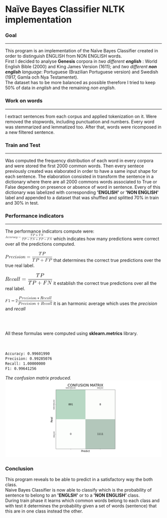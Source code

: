 # Naïve Bayes Classifier NLTK implementation

### Goal
* * *
This program is an implementation of the Naïve Bayes Classifier created in order to distinguish ENGLISH from NON ENGLISH words.<br/>
First I decided to analyse **Genesis** corpora in *two different **english*** : World English Bible (2000) and King James Version (1611);
and *two different **non english** language*: Portuguese (Brazilian Portuguese version) and Swedish (1917, Gamla och Nya Testamentet).<br/>
The dataset has to be more balanced as possible therefore I tried to keep 50% of data in *english* and the remaining *non english*.

### Work on words
* * *
I extract sentences from each corpus and applied tokenization on it. Were removed the stopwords, including punctuation and numbers. Every word was stemmarized and
lemmatized too. After that, words were ricomposed in a new filtered sentence.


### Train and Test
* * *
 Was computed the frequency distribution of each word in every corpora and were stored the
first 2000 common words. Then every sentece previously created was elaborated in order to have a same input shape for each sentence. The elaboration consisted in transform the sentence in a dictionary where there are all 2000 commons words associated to True or False depending on presence or absence of word in sentence.
Every of this dictionary was labelized with corresponding **'ENGLISH'** or **'NON ENGLISH'** label and appended to a dataset that was shuffled and splitted 70% in train and 30% in test.

### Performance indicators
* * *
The performance indicators compute were: <br/>
<img alt='accuracy' src='/img/accuracy.png' width='30%'/> 
 which indicates how many predictions were correct over all the predictions computed.
 <br/><br/>
<img alt='precision' src='/img/precision.png' width='30%'/> 
 that determines the correct true predictions over the true real label.
<br/><br/>
<img alt='recall' src='/img/recall.png' width='30%'/> 
it establish the correct true predictions over all the real label.
<br/><br/>
<img alt='f1' src='/img/f1.png' width='30%'/> 
it is an harmonic average which uses the *precision* and *recall*

<br/><br/>

All these formulas were computed using **sklearn.metrics** library.
<br/><br/><br/>
```
Accuracy: 0.99601990
Precision: 0.99285076
Recall: 1.00000000
F1: 0.99641256
```

*The confusion matrix produced.*
<img alt='confusion_matrix' src='/img/confusion_matrix.png'/> 


### Conclusion
This program reveals to be able to predict in a satisfactory way the both class. <br/>
Naive Bayes Classifier is now able to classify which is the probability of sentence to belong to an **'ENGLSH'** or to a **'NON ENGLISH'** class. <br/>
During train phase it learns which common words belong to each class and with test it determines the probability given a set of words (sentence) that this are in one class instead the other.
